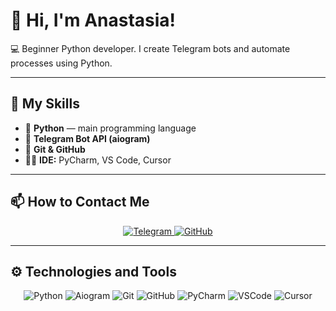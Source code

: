 # 👋 Hi, I'm Anastasia!

💻 Beginner Python developer. I create Telegram bots and automate processes using Python.

---

## 🧠 My Skills

- 🐍 **Python** — main programming language  
- 🤖 **Telegram Bot API (aiogram)**  
- 🧰 **Git & GitHub**  
- 🧑‍💻 **IDE:** PyCharm, VS Code, Cursor

---

## 📫 How to Contact Me

<p align="center">
  <a href="https://t.me/@S0ulmate_x">
    <img src="https://img.shields.io/badge/Telegram-2CA5E0?logo=telegram&logoColor=white" alt="Telegram">
  </a>
  <a href="https://github.com/9Soulmate6">
    <img src="https://img.shields.io/badge/GitHub-181717?logo=github&logoColor=white" alt="GitHub">
  </a>
</p>

---

## ⚙️ Technologies and Tools

<p align="center">
  <img src="https://img.shields.io/badge/Python-3776AB?logo=python&logoColor=white" alt="Python">
  <img src="https://img.shields.io/badge/Aiogram-2CA5E0?logo=telegram&logoColor=white" alt="Aiogram">
  <img src="https://img.shields.io/badge/Git-F05032?logo=git&logoColor=white" alt="Git">
  <img src="https://img.shields.io/badge/GitHub-181717?logo=github&logoColor=white" alt="GitHub">
  <img src="https://img.shields.io/badge/PyCharm-000000?logo=pycharm&logoColor=white" alt="PyCharm">
  <img src="https://img.shields.io/badge/VSCode-0078d7?logo=visual-studio-code&logoColor=white" alt="VSCode">
  <img src="https://img.shields.io/badge/Cursor-1C1C1C?logo=cursor&logoColor=white" alt="Cursor">
</p>
